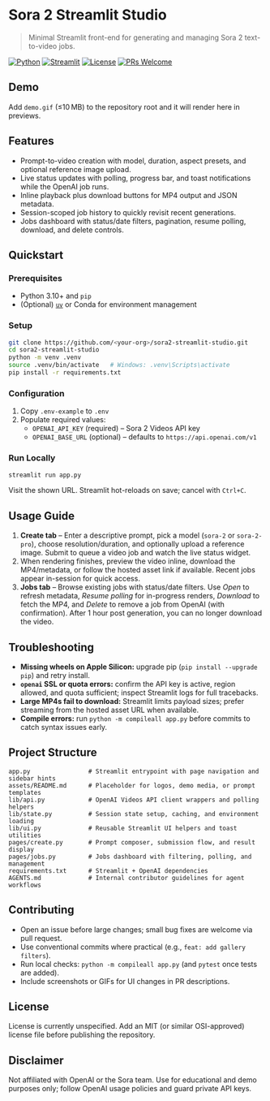 # Sora 2 Streamlit Studio
> Minimal Streamlit front-end for generating and managing Sora 2 text-to-video jobs.

[![Python](https://img.shields.io/badge/python-3.10+-blue.svg)](#quickstart) [![Streamlit](https://img.shields.io/badge/built%20with-Streamlit-ff4b4b.svg)](https://streamlit.io) [![License](https://img.shields.io/badge/license-TBD-lightgrey.svg)](#license) [![PRs Welcome](https://img.shields.io/badge/PRs-welcome-brightgreen.svg)](#contributing)

## Demo
Add `demo.gif` (≤10 MB) to the repository root and it will render here in previews.

## Features
- Prompt-to-video creation with model, duration, aspect presets, and optional reference image upload.
- Live status updates with polling, progress bar, and toast notifications while the OpenAI job runs.
- Inline playback plus download buttons for MP4 output and JSON metadata.
- Session-scoped job history to quickly revisit recent generations.
- Jobs dashboard with status/date filters, pagination, resume polling, download, and delete controls.

## Quickstart
### Prerequisites
- Python 3.10+ and `pip`
- (Optional) [`uv`](https://docs.astral.sh/uv/) or Conda for environment management

### Setup
```bash
git clone https://github.com/<your-org>/sora2-streamlit-studio.git
cd sora2-streamlit-studio
python -m venv .venv
source .venv/bin/activate   # Windows: .venv\Scripts\activate
pip install -r requirements.txt
```

### Configuration
1. Copy `.env-example` to `.env`
2. Populate required values:
   - `OPENAI_API_KEY` (required) – Sora 2 Videos API key
   - `OPENAI_BASE_URL` (optional) – defaults to `https://api.openai.com/v1`

### Run Locally
```bash
streamlit run app.py
```
Visit the shown URL. Streamlit hot-reloads on save; cancel with `Ctrl+C`.

## Usage Guide
1. **Create tab** – Enter a descriptive prompt, pick a model (`sora-2` or `sora-2-pro`), choose resolution/duration, and optionally upload a reference image. Submit to queue a video job and watch the live status widget.
2. When rendering finishes, preview the video inline, download the MP4/metadata, or follow the hosted asset link if available. Recent jobs appear in-session for quick access.
3. **Jobs tab** – Browse existing jobs with status/date filters. Use *Open* to refresh metadata, *Resume polling* for in-progress renders, *Download* to fetch the MP4, and *Delete* to remove a job from OpenAI (with confirmation). After 1 hour post generation, you can no longer download the video.

## Troubleshooting
- **Missing wheels on Apple Silicon:** upgrade pip (`pip install --upgrade pip`) and retry install.
- **`openai` SSL or quota errors:** confirm the API key is active, region allowed, and quota sufficient; inspect Streamlit logs for full tracebacks.
- **Large MP4s fail to download:** Streamlit limits payload sizes; prefer streaming from the hosted asset URL when available.
- **Compile errors:** run `python -m compileall app.py` before commits to catch syntax issues early.

## Project Structure
```text
app.py                # Streamlit entrypoint with page navigation and sidebar hints
assets/README.md      # Placeholder for logos, demo media, or prompt templates
lib/api.py            # OpenAI Videos API client wrappers and polling helpers
lib/state.py          # Session state setup, caching, and environment loading
lib/ui.py             # Reusable Streamlit UI helpers and toast utilities
pages/create.py       # Prompt composer, submission flow, and result display
pages/jobs.py         # Jobs dashboard with filtering, polling, and management
requirements.txt      # Streamlit + OpenAI dependencies
AGENTS.md             # Internal contributor guidelines for agent workflows
```

## Contributing
- Open an issue before large changes; small bug fixes are welcome via pull request.
- Use conventional commits where practical (e.g., `feat: add gallery filters`).
- Run local checks: `python -m compileall app.py` (and `pytest` once tests are added).
- Include screenshots or GIFs for UI changes in PR descriptions.

## License
License is currently unspecified. Add an MIT (or similar OSI-approved) license file before publishing the repository.

## Disclaimer
Not affiliated with OpenAI or the Sora team. Use for educational and demo purposes only; follow OpenAI usage policies and guard private API keys.
